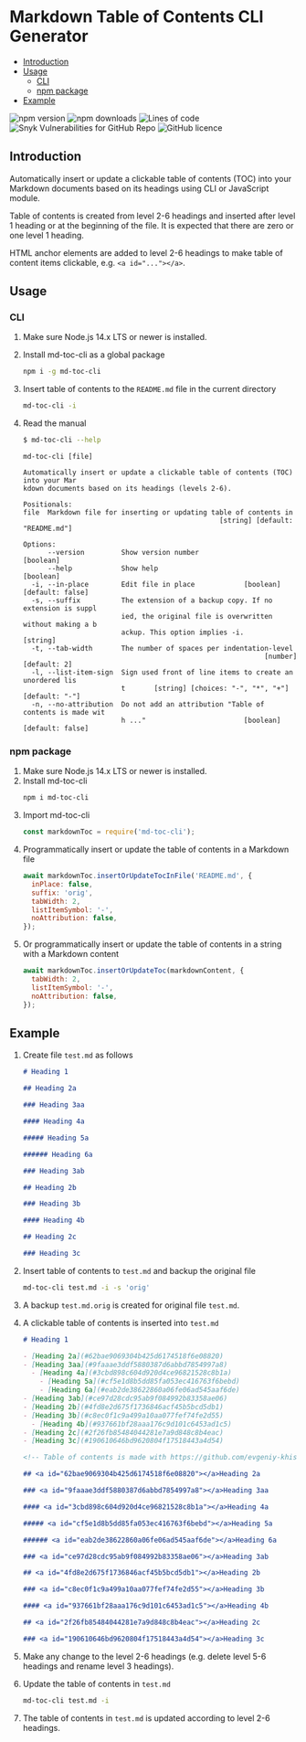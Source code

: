 # Markdown Table of Contents CLI Generator

- [Introduction](#0b79795d3efc95b9976c7c5b933afce2)
- [Usage](#c64518704ce0c0d5501a45763f464276)
  - [CLI](#91af5705f16502125e8b2187e64202c0)
  - [npm package](#15ba410a3a8e5f948e21856c9bb7f622)
- [Example](#0a52730597fb4ffa01fc117d9e71e3a9)

<!-- Table of contents is made with https://github.com/evgeniy-khist/markdown-toc -->

![npm version](https://img.shields.io/npm/v/md-toc-cli)
![npm downloads](https://img.shields.io/npm/dt/md-toc-cli)
![Lines of code](https://img.shields.io/tokei/lines/github/evgeniy-khist/markdown-toc)
![Snyk Vulnerabilities for GitHub Repo](https://img.shields.io/snyk/vulnerabilities/github/evgeniy-khist/markdown-toc)
![GitHub licence](https://img.shields.io/github/license/evgeniy-khist/markdown-toc)

## <a id="0b79795d3efc95b9976c7c5b933afce2"></a>Introduction

Automatically insert or update a clickable table of contents (TOC) into your Markdown documents based on its headings using CLI or JavaScript module.

Table of contents is created from level 2-6 headings and inserted after level 1 heading or at the beginning of the file.
It is expected that there are zero or one level 1 heading.

HTML anchor elements are added to level 2-6 headings to make table of content items clickable, e.g. `<a id="..."></a>`.

## <a id="c64518704ce0c0d5501a45763f464276"></a>Usage

### <a id="91af5705f16502125e8b2187e64202c0"></a>CLI

1. Make sure Node.js 14.x LTS or newer is installed.
2. Install md-toc-cli as a global package
   ```bash
   npm i -g md-toc-cli
   ```
3. Insert table of contents to the `README.md` file in the current directory
   ```bash
   md-toc-cli -i
   ```
4. Read the manual

   ```bash
   $ md-toc-cli --help
   ```

   ```
   md-toc-cli [file]

   Automatically insert or update a clickable table of contents (TOC) into your Mar
   kdown documents based on its headings (levels 2-6).

   Positionals:
   file  Markdown file for inserting or updating table of contents in
                                                   [string] [default: "README.md"]

   Options:
         --version         Show version number                            [boolean]
         --help            Show help                                      [boolean]
     -i, --in-place        Edit file in place            [boolean] [default: false]
     -s, --suffix          The extension of a backup copy. If no extension is suppl
                           ied, the original file is overwritten without making a b
                           ackup. This option implies -i.                  [string]
     -t, --tab-width       The number of spaces per indentation-level
                                                              [number] [default: 2]
     -l, --list-item-sign  Sign used front of line items to create an unordered lis
                           t       [string] [choices: "-", "*", "+"] [default: "-"]
     -n, --no-attribution  Do not add an attribution "Table of contents is made wit
                           h ..."                        [boolean] [default: false]
   ```

### <a id="15ba410a3a8e5f948e21856c9bb7f622"></a>npm package

1. Make sure Node.js 14.x LTS or newer is installed.
2. Install md-toc-cli
   ```bash
   npm i md-toc-cli
   ```
3. Import md-toc-cli
   ```javascript
   const markdownToc = require('md-toc-cli');
   ```
4. Programmatically insert or update the table of contents in a Markdown file
   ```javascript
   await markdownToc.insertOrUpdateTocInFile('README.md', {
     inPlace: false,
     suffix: 'orig',
     tabWidth: 2,
     listItemSymbol: '-',
     noAttribution: false,
   });
   ```
5. Or programmatically insert or update the table of contents in a string with a Markdown content
   ```javascript
   await markdownToc.insertOrUpdateToc(markdownContent, {
     tabWidth: 2,
     listItemSymbol: '-',
     noAttribution: false,
   });
   ```

## <a id="0a52730597fb4ffa01fc117d9e71e3a9"></a>Example

1. Create file `test.md` as follows

   ```markdown
   # Heading 1

   ## Heading 2a

   ### Heading 3aa

   #### Heading 4a

   ##### Heading 5a

   ###### Heading 6a

   ### Heading 3ab

   ## Heading 2b

   ### Heading 3b

   #### Heading 4b

   ## Heading 2c

   ### Heading 3c
   ```

2. Insert table of contents to `test.md` and backup the original file
   ```bash
   md-toc-cli test.md -i -s 'orig'
   ```
3. A backup `test.md.orig` is created for original file `test.md`.
4. A clickable table of contents is inserted into `test.md`

   ```markdown
   # Heading 1

   - [Heading 2a](#62bae9069304b425d6174518f6e08820)
   - [Heading 3aa](#9faaae3ddf5880387d6abbd7854997a8)
     - [Heading 4a](#3cbd898c604d920d4ce96821528c8b1a)
       - [Heading 5a](#cf5e1d8b5dd85fa053ec416763f6bebd)
       - [Heading 6a](#eab2de38622860a06fe06ad545aaf6de)
   - [Heading 3ab](#ce97d28cdc95ab9f084992b83358ae06)
   - [Heading 2b](#4fd8e2d675f1736846acf45b5bcd5db1)
   - [Heading 3b](#c8ec0f1c9a499a10aa077fef74fe2d55)
     - [Heading 4b](#937661bf28aaa176c9d101c6453ad1c5)
   - [Heading 2c](#2f26fb85484044281e7a9d848c8b4eac)
   - [Heading 3c](#190610646bd9620804f17518443a4d54)

   <!-- Table of contents is made with https://github.com/evgeniy-khist/markdown-toc -->

   ## <a id="62bae9069304b425d6174518f6e08820"></a>Heading 2a

   ### <a id="9faaae3ddf5880387d6abbd7854997a8"></a>Heading 3aa

   #### <a id="3cbd898c604d920d4ce96821528c8b1a"></a>Heading 4a

   ##### <a id="cf5e1d8b5dd85fa053ec416763f6bebd"></a>Heading 5a

   ###### <a id="eab2de38622860a06fe06ad545aaf6de"></a>Heading 6a

   ### <a id="ce97d28cdc95ab9f084992b83358ae06"></a>Heading 3ab

   ## <a id="4fd8e2d675f1736846acf45b5bcd5db1"></a>Heading 2b

   ### <a id="c8ec0f1c9a499a10aa077fef74fe2d55"></a>Heading 3b

   #### <a id="937661bf28aaa176c9d101c6453ad1c5"></a>Heading 4b

   ## <a id="2f26fb85484044281e7a9d848c8b4eac"></a>Heading 2c

   ### <a id="190610646bd9620804f17518443a4d54"></a>Heading 3c
   ```

5. Make any change to the level 2-6 headings (e.g. delete level 5-6 headings and rename level 3 headings).
6. Update the table of contents in `test.md`
   ```bash
   md-toc-cli test.md -i
   ```
7. The table of contents in `test.md` is updated according to level 2-6 headings.
